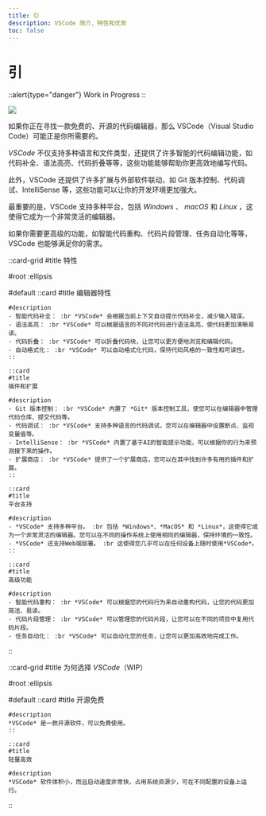 ```yaml
---
title: 引
description: VSCode 简介、特性和优势
toc: false
---
```


# 引

::alert{type="danger"}
Work in Progress
::

![](/img/3/0/VSCode-Icon.png)

如果你正在寻找一款免费的、开源的代码编辑器，那么 VSCode（Visual Studio Code）可能正是你所需要的。

*VSCode* 不仅支持多种语言和文件类型，还提供了许多智能的代码编辑功能，如代码补全、语法高亮、代码折叠等等，这些功能能够帮助你更高效地编写代码。

此外，VSCode 还提供了许多扩展与外部软件联动，如 Git 版本控制、代码调试、IntelliSense 等，这些功能可以让你的开发环境更加强大。

最重要的是，VSCode 支持多种平台，包括 *Windows* 、 *macOS* 和 *Linux* ，这使得它成为一个非常灵活的编辑器。

如果你需要更高级的功能，如智能代码重构、代码片段管理、任务自动化等等，VSCode 也能够满足你的需求。


::card-grid
#title
特性

#root
:ellipsis

#default
    ::card
    #title
    编辑器特性

    #description
    - 智能代码补全： :br *VSCode* 会根据当前上下文自动提示代码补全，减少输入错误。
    - 语法高亮： :br *VSCode* 可以根据语言的不同对代码进行语法高亮，使代码更加清晰易读。
    - 代码折叠： :br *VSCode* 可以折叠代码块，让您可以更方便地浏览和编辑代码。
    - 自动格式化： :br *VSCode* 可以自动格式化代码，保持代码风格的一致性和可读性。
    ::

    ::card
    #title
    插件和扩展

    #description
    - Git 版本控制： :br *VSCode* 内置了 *Git* 版本控制工具，使您可以在编辑器中管理代码仓库、提交代码等。
    - 代码调试： :br *VSCode* 支持多种语言的代码调试，您可以在编辑器中设置断点、监视变量值等。
    - IntelliSense： :br *VSCode* 内置了基于AI的智能提示功能，可以根据你的行为来预测接下来的操作。
    - 扩展商店： :br *VSCode* 提供了一个扩展商店，您可以在其中找到许多有用的插件和扩展。
    ::

    ::card
    #title
    平台支持
    
    #description
    - *VSCode* 支持多种平台。 :br 包括 *Windows*、*MacOS* 和 *Linux*，这使得它成为一个非常灵活的编辑器。您可以在不同的操作系统上使用相同的编辑器，保持环境的一致性。
    - *VSCode* 还支持Web端部署。 :br 这使得您几乎可以在任何设备上随时使用*VSCode*。
    ::

    ::card
    #title
    高级功能

    #description
    - 智能代码重构： :br *VSCode* 可以根据您的代码行为来自动重构代码，让您的代码更加简洁、易读。
    - 代码片段管理： :br *VSCode* 可以管理您的代码片段，让您可以在不同的项目中复用代码片段。
    - 任务自动化： :br *VSCode* 可以自动化您的任务，让您可以更加高效地完成工作。
::


::card-grid
#title
为何选择 *VSCode*（WIP）

#root
:ellipsis

#default
    ::card
    #title
    开源免费

    #description
    *VSCode* 是一款开源软件，可以免费使用。
    ::

    ::card
    #title
    轻量高效

    #description
    *VSCode* 软件体积小，而且启动速度非常快，占用系统资源少，可在不同配置的设备上运行。
::